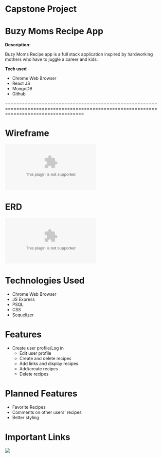 # Capstone Project

**Buzy Moms Recipe App**
========================================================================================================================================

**Description:**

Buzy Moms Recipe app is a full stack application inspired by hardworking mothers who have to juggle a career and kids.

**Tech used**

* Chrome Web Browser
* React JS
* MongoDB
* Github


========================================================================================================================================

**Wireframe**
====================================================================================================================================

![](https://github.com/cturnersmith/Capstone-Recipe-frontend/blob/master/Capstone%20Project%20User%20Stories.docx)


**ERD**
===================================================================================================================================

![](https://github.com/cturnersmith/Capstone-Recipe-frontend/blob/master/Recipe%20App%20ERD%20-%20Capstone%20Project.docx)

**Technologies Used**
==================================================================================================================================
* Chrome Web Browser
* JS Express
* PSQL
* CSS
* Sequelizer 

**Features**
===================================================================================================================================


  * Create user profile/Log in
	* Edit user profile
	* Create and delete recipes
	* Add links and display recipes
	* Add/create recipes
	* Delete recipes

**Planned Features**
===================================================================================================================================
 * Favorite Recipes
 * Comments on other users' recipes
 * Better styling
 
 **Important Links**
===================================================================================================================================
 ![](https://trello.com/b/oxQ5GcIe/recipe-app)
